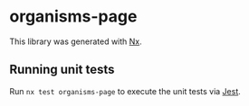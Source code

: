 # organisms-page

This library was generated with [Nx](https://nx.dev).

## Running unit tests

Run `nx test organisms-page` to execute the unit tests via [Jest](https://jestjs.io).
